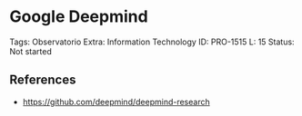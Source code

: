 # Google Deepmind

Tags: Observatorio
Extra: Information Technology
ID: PRO-1515
L: 15
Status: Not started

## References

- https://github.com/deepmind/deepmind-research